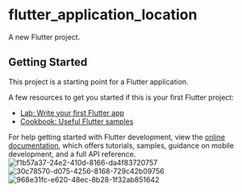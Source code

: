 # flutter_application_location

A new Flutter project.

## Getting Started

This project is a starting point for a Flutter application.

A few resources to get you started if this is your first Flutter project:

- [Lab: Write your first Flutter app](https://docs.flutter.dev/get-started/codelab)
- [Cookbook: Useful Flutter samples](https://docs.flutter.dev/cookbook)

For help getting started with Flutter development, view the
[online documentation](https://docs.flutter.dev/), which offers tutorials,
samples, guidance on mobile development, and a full API reference.
![f1b57a37-24e2-410d-8166-da4f83720757](https://github.com/SharfyMo/World_Time/assets/121889155/ed71c918-5515-4912-b2ef-3c58909bd163)  
![30c78570-d075-4256-8168-729c42b09756](https://github.com/SharfyMo/World_Time/assets/121889155/f00c8b34-3e25-40e8-9319-d4f69bafce35)
![968e31fc-e620-48ec-8b28-1f32ab851642](https://github.com/SharfyMo/World_Time/assets/121889155/d098a7e4-6731-4a67-8b4f-1fd21fb45c99)

